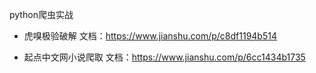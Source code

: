 python爬虫实战

- 虎嗅极验破解
文档：https://www.jianshu.com/p/c8df1194b514

- 起点中文网小说爬取
文档：https://www.jianshu.com/p/6cc1434b1735
